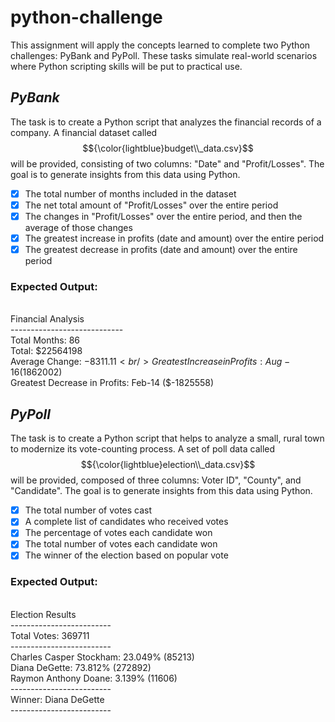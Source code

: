 # python-challenge
This assignment will apply the concepts learned to complete two Python challenges: PyBank and PyPoll. These tasks simulate real-world scenarios where Python scripting skills will be put to practical use.

## _PyBank_
The task is to create a Python script that analyzes the financial records of a company. A financial dataset called  $${\color{lightblue}budget\\_data.csv}$$ will be provided, consisting of two columns: "Date" and "Profit/Losses". The goal is to generate insights from this data using Python.
- [x] The total number of months included in the dataset
- [x] The net total amount of "Profit/Losses" over the entire period
- [x] The changes in "Profit/Losses" over the entire period, and then the average of those changes
- [x] The greatest increase in profits (date and amount) over the entire period
- [x] The greatest decrease in profits (date and amount) over the entire period

### Expected Output:
<br/>Financial Analysis
<br/>----------------------------
<br/>Total Months: 86
<br/>Total: $22564198
<br/>Average Change: $-8311.11
<br/>Greatest Increase in Profits: Aug-16 ($1862002)
<br/>Greatest Decrease in Profits: Feb-14 ($-1825558)


## _PyPoll_
The task is to create a Python script that helps to analyze a small, rural town to modernize its vote-counting process. A set of poll data called  $${\color{lightblue}election\\_data.csv}$$ will be provided, composed of three columns: Voter ID", "County", and "Candidate". The goal is to generate insights from this data using Python.
- [x] The total number of votes cast
- [x] A complete list of candidates who received votes
- [x] The percentage of votes each candidate won
- [x] The total number of votes each candidate won
- [x] The winner of the election based on popular vote

### Expected Output:
<br/>Election Results
<br/>-------------------------
<br/>Total Votes: 369711
<br/>-------------------------
<br/>Charles Casper Stockham: 23.049% (85213)
<br/>Diana DeGette: 73.812% (272892)
<br/>Raymon Anthony Doane: 3.139% (11606)
<br/>-------------------------
<br/>Winner: Diana DeGette
<br/>-------------------------
